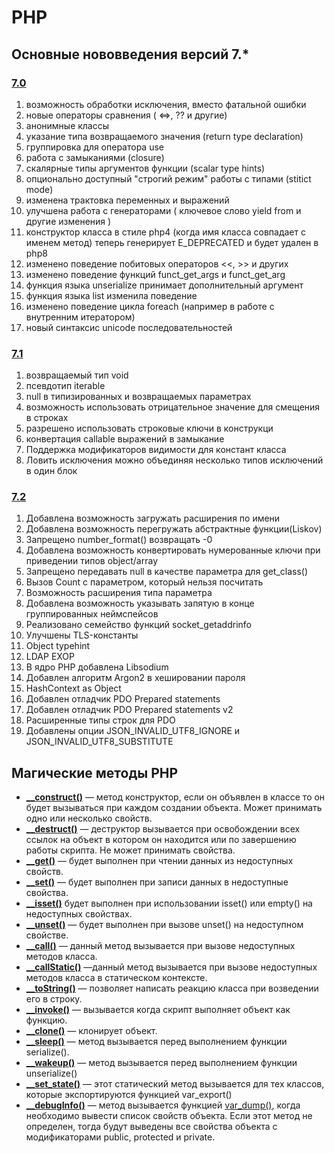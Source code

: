 # PHP

## Основные нововведения версий 7.*

### [7.0](http://www.php.net/ChangeLog-7.php#7.1.14)

1. возможность обработки исключения, вместо фатальной ошибки
2. новые операторы сравнения ( <=>, ?? и другие)
3. анонимные классы
4. указание типа возвращаемого значения (return type declaration)
5. группировка для оператора use
6. работа с замыканиями (closure)
7. скалярные типы аргументов функции (scalar type hints)
8. опционально доступный "строгий режим" работы с типами (stitict mode)
9. изменена трактовка переменных и выражений
10. улучшена работа с генераторами ( ключевое слово yield from и другие изменения )
11. конструктор класса в стиле php4 (когда имя класса совпадает с именем метод) теперь генерирует E_DEPRECATED и будет удален в php8
12. изменено поведение побитовых операторов <<, >>  и других
13. изменено поведение функций funct_get_args и funct_get_arg
14. функция языка unserialize принимает дополнительный аргумент
15. функция языка list изменила поведение
16. изменено поведение цикла foreach (например в работе с внутренним итератором)
17. новый синтаксис unicode последовательностей

### [7.1](http://www.php.net/ChangeLog-7.php#7.1.14)

1. возвращаемый тип void
2. псевдотип iterable
3. null в типизированных и возвращаемых параметрах
4. возможность использовать отрицательное значение для смещения в строках
5. разрешено использовать строковые ключи в конструкци
6. конвертация callable выражений в замыкание
7. Поддержка модификаторов видимости для констант класса
8. Ловить исключения можно объединяя несколько типов исключений в один блок 

### [7.2](http://www.php.net/ChangeLog-7.php#7.2.2)

1. Добавлена возможность загружать расширения по имени
2. Добавлена возможность перегружать абстрактные функции(Liskov)
3. Запрещено number_format() возвращать -0
4. Добавлена возможность конвертировать нумерованные ключи при приведении типов object/array
5. Запрещено передавать null в качестве параметра для get_class()
6. Вызов Count с параметром, который нельзя посчитать
7. Возможность расширения типа параметра
8. Добавлена возможность указывать запятую в конце группированных неймспейсов
9. Реализовано семейство функций socket_getaddrinfo
10. Улучшены TLS-константы
11. Object typehint
12. LDAP EXOP
13. В ядро PHP добавлена Libsodium
14. Добавлен алгоритм Argon2 в хешировании пароля
15. HashContext as Object
16. Добавлен отладчик PDO Prepared statements
17. Добавлен отладчик PDO Prepared statements v2
18. Расширенные типы строк для PDO
19. Добавлены опции JSON_INVALID_UTF8_IGNORE и JSON_INVALID_UTF8_SUBSTITUTE

## Магические методы PHP

- [**__construct()**](http://php.net/manual/ru/language.oop5.decon.php#object.construct) — метод конструктор, если он объявлен в классе то он будет вызываться при каждом создании объекта. Может принимать одно или несколько свойств.
- [**__destruct()**](http://php.net/manual/ru/language.oop5.decon.php#object.destruct) — деструктор вызывается при освобождении всех ссылок на объект в котором он находится или по завершению работы скрипта. Не может принимать свойства.
- [**__get()**](http://php.net/manual/ru/language.oop5.overloading.php#object.get) — будет выполнен при чтении данных из недоступных свойств.
- [**__set()**](http://php.net/manual/ru/language.oop5.overloading.php#object.set) — будет выполнен при записи данных в недоступные свойства.
- [**__isset()**](http://php.net/manual/ru/language.oop5.overloading.php#object.isset) будет выполнен при использовании isset() или empty() на недоступных свойствах.
- [**__unset()**](http://php.net/manual/ru/language.oop5.overloading.php#object.unset) — будет выполнен при вызове unset() на недоступном свойстве.
- [**__call()**](http://php.net/manual/ru/language.oop5.overloading.php#object.call) — данный метод вызывается при вызове недоступных методов класса.
- [**__callStatic()**](http://php.net/manual/ru/language.oop5.overloading.php#object.callstatic) —данный метод вызывается при вызове недоступных методов класса в статическом контексте.
- [**__toString()**](http://php.net/manual/ru/language.oop5.magic.php#object.tostring) — позволяет написать реакцию класса при возведении его в строку.
- [**__invoke()**](http://php.net/manual/ru/language.oop5.magic.php#object.invoke) — вызывается когда скрипт выполняет объект как функцию.
- [**__clone()**](http://php.net/manual/ru/language.oop5.cloning.php#object.clone) — клонирует объект.
- [**__sleep()**](http://php.net/manual/ru/language.oop5.magic.php#object.sleep) — метод вызывается перед выполнением функции serialize().
- [**__wakeup()**](http://php.net/manual/ru/language.oop5.magic.php#object.wakeup) — метод вызывается перед выполнением функции unserialize()
- [**__set_state()**](http://php.net/manual/ru/language.oop5.magic.php#object.set-state) — этот статический метод вызывается для тех классов, которые экспортируются функцией var_export()
- [**__debugInfo()**](http://php.net/manual/ru/language.oop5.magic.php#object.debuginfo) — метод вызывается функцией [var_dump()](http://php.net/manual/ru/function.var-dump.php), когда необходимо вывести список свойств объекта. Если этот метод не определен, тогда будут выведены все свойства объекта c модификаторами public, protected и private.


